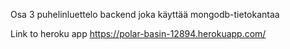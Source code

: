 Osa 3 puhelinluettelo backend joka käyttää mongodb-tietokantaa

Link to heroku app https://polar-basin-12894.herokuapp.com/
